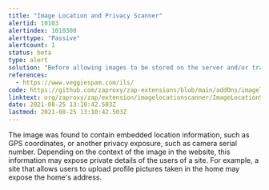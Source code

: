 ```yaml
---
title: "Image Location and Privacy Scanner"
alertid: 10103
alertindex: 1010300
alerttype: "Passive"
alertcount: 1
status: beta
type: alert
solution: "Before allowing images to be stored on the server and/or transmitted to the browser, strip out the embedded location information from image.  This could mean removing all Exif data or just the GPS component.  Other data, like serial numbers, should also be removed."
references:
  - https://www.veggiespam.com/ils/
code: https://github.com/zaproxy/zap-extensions/blob/main/addOns/imagelocationscanner/src/main/java/org/zaproxy/zap/extension/imagelocationscanner/ImageLocationScanRule.java
linktext: org/zaproxy/zap/extension/imagelocationscanner/ImageLocationScanRule.java
date: 2021-08-25 13:10:42.503Z
lastmod: 2021-08-25 13:10:42.503Z
---
```


The image was found to contain embedded location information, such as GPS coordinates, or another privacy exposure, such as camera serial number. Depending on the context of the image in the website, this information may expose private details of the users of a site. For example, a site that allows users to upload profile pictures taken in the home may expose the home's address.
